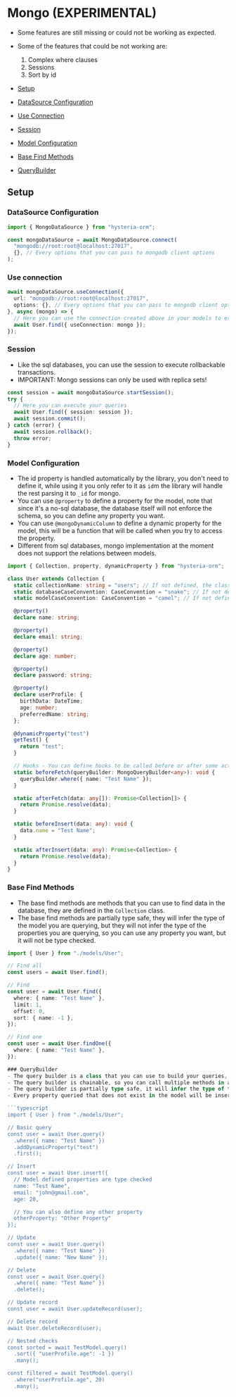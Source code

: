 # Mongo (EXPERIMENTAL)

- Some features are still missing or could not be working as expected.
- Some of the features that could be not working are:
  1. Complex where clauses
  2. Sessions
  3. Sort by id

- [Setup](#setup)
- [DataSource Configuration](#datasource-configuration)
- [Use Connection](#use-connection)
- [Session](#session)
- [Model Configuration](#model-configuration)
- [Base Find Methods](#base-find-methods)
- [QueryBuilder](#querybuilder)

## Setup

### DataSource Configuration
```typescript
import { MongoDataSource } from "hysteria-orm";

const mongoDataSource = await MongoDataSource.connect(
  "mongodb://root:root@localhost:27017",
  {}, // Every options that you can pass to mongodb client options
);
```

### Use connection
```typescript
await mongoDataSource.useConnection({
  url: "mongodb://root:root@localhost:27017",
  options: {}, // Every options that you can pass to mongodb client options
}, async (mongo) => {
  // Here you can use the connection created above in your models to execute queries in other databases
  await User.find({ useConnection: mongo });
});
```

### Session
- Like the sql databases, you can use the session to execute rollbackable transactions.
- IMPORTANT: Mongo sessions can only be used with replica sets!
```typescript
const session = await mongoDataSource.startSession();
try {
  // Here you can execute your queries
  await User.find({ session: session });
  await session.commit();
} catch (error) {
  await session.rollback();
  throw error;
}
```

### Model Configuration
- The id property is handled automatically by the library, you don't need to define it, while using it you only refer to it as `id`m the library will handle the rest parsing it to `_id` for mongo.
- You can use `@property` to define a property for the model, note that since it's a no-sql database, the database itself will not enforce the schema, so you can define any property you want.
- You can use `@mongoDynamicColumn` to define a dynamic property for the model, this will be a function that will be called when you try to access the property.
- Different from sql databases, mongo implementation at the moment does not support the relations between models.

```typescript
import { Collection, property, dynamicProperty } from "hysteria-orm";

class User extends Collection {
  static collectionName: string = "users"; // If not defined, the class name in snake_case with a 's' at the end will be used
  static databaseCaseConvention: CaseConvention = "snake"; // If not defined, it will use the snake case while interacting with the database
  static modelCaseConvention: CaseConvention = "camel"; // If not defined, it will use the camel case while interacting with the model

  @property()
  declare name: string;

  @property()
  declare email: string;

  @property()
  declare age: number;

  @property()
  declare password: string;

  @property()
  declare userProfile: {
    birthData: DateTime;
    age: number;
    preferredName: string;
  };

  @dynamicProperty("test")
  getTest() {
    return "test";
  }

  // Hooks - You can define hooks to be called before or after some actions
  static beforeFetch(queryBuilder: MongoQueryBuilder<any>): void {
    queryBuilder.where({ name: "Test Name" });
  }

  static afterFetch(data: any[]): Promise<Collection[]> {
    return Promise.resolve(data);
  }

  static beforeInsert(data: any): void {
    data.name = "Test Name";
  }

  static afterInsert(data: any): Promise<Collection> {
    return Promise.resolve(data);
  }
}
```

### Base Find Methods
- The base find methods are methods that you can use to find data in the database, they are defined in the `Collection` class.
- The base find methods are partially type safe, they will infer the type of the model you are querying, but they will not infer the type of the properties you are querying, so you can use any property you want, but it will not be type checked.

```typescript
import { User } from "./models/User";

// Find all
const users = await User.find();

// Find
const user = await User.find({
  where: { name: "Test Name" },
  limit: 1,
  offset: 0,
  sort: { name: -1 },
});

// Find one
const user = await User.findOne({
  where: { name: "Test Name" },
});

### QueryBuilder
- The query builder is a class that you can use to build your queries, it has a lot of methods that you can use to build your queries.
- The query builder is chainable, so you can call multiple methods in a single line.
- The query builder is partially type safe, it will infer the type of the model you are querying, but it will not infer the type of the properties you are querying, so you can use any property you want, but it will not be type checked.
- Every property queried that does not exist in the model will be inserted in the `extraColumns` property that every collection has, so you can access it later if you want.

```typescript
import { User } from "./models/User";

// Basic query
const user = await User.query()
  .where({ name: "Test Name" })
  .addDynamicProperty("test")
  .first();

// Insert
const user = await User.insert({ 
  // Model defined properties are type checked
  name: "Test Name", 
  email: "john@gmail.com", 
  age: 20,

  // You can also define any other property
  otherProperty: "Other Property"
});

// Update
const user = await User.query()
  .where({ name: "Test Name" })
  .update({ name: "New Name" });

// Delete
const user = await User.query()
  .where({ name: "Test Name" })
  .delete();

// Update record
const user = await User.updateRecord(user);

// Delete record
await User.deleteRecord(user);

// Nested checks
const sorted = await TestModel.query()
  .sort({ "userProfile.age": -1 })
  .many();

const filtered = await TestModel.query()
  .where("userProfile.age", 20)
  .many();
```
